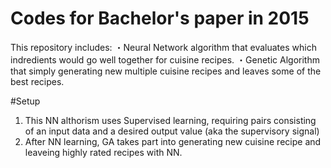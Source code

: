 # Codes for Bachelor's paper in 2015
This repository includes:
・Neural Network algorithm that evaluates which indredients would go well together for cuisine recipes.
・Genetic Algorithm that simply generating new multiple cuisine recipes and leaves some of the best recipes.

#Setup
1. This NN althorism uses Supervised learning, requiring pairs consisting of an input data and a desired output value (aka the supervisory signal)
2. After NN learning, GA takes part into generating new cuisine recipe and leaveing highly rated recipes with NN.